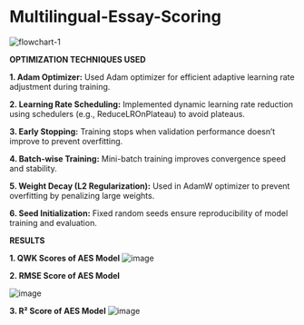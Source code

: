 # Multilingual-Essay-Scoring

![flowchart-1](https://github.com/user-attachments/assets/6c2a5517-cee7-4db3-ae7a-7aba55581898)

**OPTIMIZATION TECHNIQUES USED**

**1. Adam Optimizer:** Used Adam optimizer for efficient adaptive learning rate adjustment during training.

**2. Learning Rate Scheduling:** Implemented dynamic learning rate reduction using schedulers (e.g., ReduceLROnPlateau) to avoid plateaus.

**3. Early Stopping:** Training stops when validation performance doesn’t improve to prevent overfitting.

**4. Batch-wise Training:** Mini-batch training improves convergence speed and stability.

**5. Weight Decay (L2 Regularization):** Used in AdamW optimizer to prevent overfitting by penalizing large weights.

**6. Seed Initialization:** Fixed random seeds ensure reproducibility of model training and evaluation.


**RESULTS**

**1. QWK Scores of AES Model**
![image](https://github.com/user-attachments/assets/a78a97cb-03ce-4545-85be-d1fda7864207)

**2. RMSE Score of AES Model**

![image](https://github.com/user-attachments/assets/f661eda3-2f7e-4297-b692-c3844bee092c)

**3. R² Score of AES Model**
![image](https://github.com/user-attachments/assets/93d22cfd-4599-401a-b471-0ec3a38308e0)


